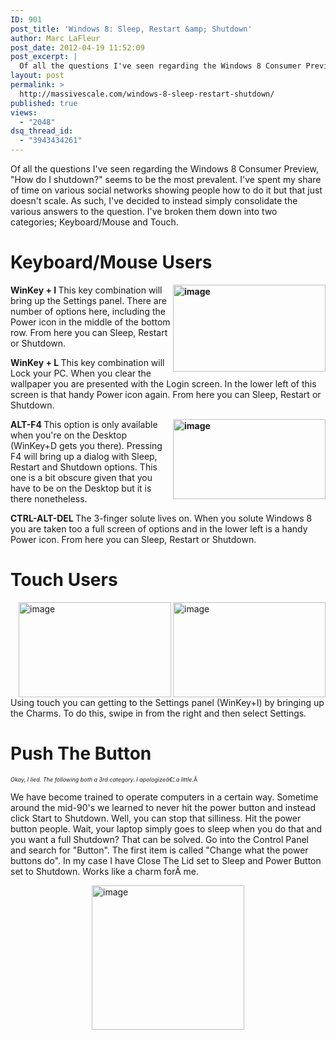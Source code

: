 ```yaml
---
ID: 901
post_title: 'Windows 8: Sleep, Restart &amp; Shutdown'
author: Marc LaFleur
post_date: 2012-04-19 11:52:09
post_excerpt: |
  Of all the questions I've seen regarding the Windows 8 Consumer Preview, "How do I shutdown?" seems to be the most prevalent. I've spent my share of time on various social networks showing people how to do it but that just doesn't scale. As such, I've decided to instead simply consolidate the various answers to the question.
layout: post
permalink: >
  http://massivescale.com/windows-8-sleep-restart-shutdown/
published: true
views:
  - "2048"
dsq_thread_id:
  - "3943434261"
---
```

Of all the questions I've seen regarding the Windows 8 Consumer Preview, "How do I shutdown?" seems to be the most prevalent. I've spent my share of time on various social networks showing people how to do it but that just doesn't scale. As such, I've decided to instead simply consolidate the various answers to the question. I've broken them down into two categories; Keyboard/Mouse and Touch.
<h1>Keyboard/Mouse Users</h1>
<strong><a href="http://massivescale.azurewebsites.net/wp-content/uploads/2012/04/image.png"><img style="background-image: none; float: right; padding-top: 0px; padding-left: 0px; display: inline; padding-right: 0px; border-width: 0px;" title="image" src="http://massivescale.azurewebsites.net/wp-content/uploads/2012/04/image_thumb.png" alt="image" width="244" height="139" align="right" border="0" /></a>WinKey + I
</strong>This key combination will bring up the Settings panel. There are number of options here, including the Power icon in the middle of the bottom row. From here you can Sleep, Restart or Shutdown.

<strong>WinKey + L
</strong>This key combination will Lock your PC. When you clear the wallpaper you are presented with the Login screen. In the lower left of this screen is that handy Power icon again. From here you can Sleep, Restart or Shutdown.

<strong><a href="http://massivescale.azurewebsites.net/wp-content/uploads/2012/04/image1.png"><img style="background-image: none; float: right; padding-top: 0px; padding-left: 0px; display: inline; padding-right: 0px; border-width: 0px;" title="image" src="http://massivescale.azurewebsites.net/wp-content/uploads/2012/04/image_thumb1.png" alt="image" width="244" height="128" align="right" border="0" /></a>ALT-F4
</strong>This option is only available when you're on the Desktop (WinKey+D gets you there). Pressing F4 will bring up a dialog with Sleep, Restart and Shutdown options. This one is a bit obscure given that you have to be on the Desktop but it is there nonetheless.

<strong>CTRL-ALT-DEL
</strong>The 3-finger solute lives on. When you solute Windows 8 you are taken too a full screen of options and in the lower left is a handy Power icon. From here you can Sleep, Restart or Shutdown.
<h1>Touch Users</h1>
<a href="http://massivescale.azurewebsites.net/wp-content/uploads/2012/04/image2.png"><img style="background-image: none; float: right; padding-top: 0px; padding-left: 0px; display: inline; padding-right: 0px; border-width: 0px;" title="image" src="http://massivescale.azurewebsites.net/wp-content/uploads/2012/04/image_thumb2.png" alt="image" width="244" height="152" align="right" border="0" /></a><a href="http://massivescale.azurewebsites.net/wp-content/uploads/2012/04/image3.png"><img style="background-image: none; float: right; padding-top: 0px; padding-left: 0px; display: inline; padding-right: 0px; border-width: 0px;" title="image" src="http://massivescale.azurewebsites.net/wp-content/uploads/2012/04/image_thumb3.png" alt="image" width="244" height="152" align="right" border="0" /></a>Using touch you can getting to the Settings panel (WinKey+I) by bringing up the Charms. To do this, swipe in from the right and then select Settings.
<h1>Push The Button</h1>
<span style="font-size: xx-small;"><em>Okay, I lied. The following both a 3rd category. I apologizeâ€¦.a little.</em>Â </span>

We have become trained to operate computers in a certain way. Sometime around the mid-90's we learned to never hit the power button and instead click Start to Shutdown. Well, you can stop that silliness. Hit the power button people. Wait, your laptop simply goes to sleep when you do that and you want a full Shutdown? That can be solved. Go into the Control Panel and search for "Button". The first item is called "Change what the power buttons do". In my case I have Close The Lid set to Sleep and Power Button set to Shutdown. Works like a charm forÂ me.

<a href="http://massivescale.azurewebsites.net/wp-content/uploads/2012/04/image4.png"><img style="background-image: none; float: none; padding-top: 0px; padding-left: 0px; margin-left: auto; display: block; padding-right: 0px; margin-right: auto; border-width: 0px;" title="image" src="http://massivescale.azurewebsites.net/wp-content/uploads/2012/04/image_thumb4.png" alt="image" width="244" height="231" border="0" /></a>
